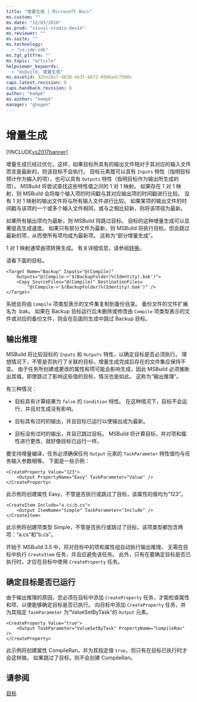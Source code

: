```yaml
---
title: "增量生成 | Microsoft Docs"
ms.custom: ""
ms.date: "12/03/2016"
ms.prod: "visual-studio-dev14"
ms.reviewer: ""
ms.suite: ""
ms.technology: 
  - "vs-ide-sdk"
ms.tgt_pltfrm: ""
ms.topic: "article"
helpviewer_keywords: 
  - "msbuild, 增量生成"
ms.assetid: 325e28c7-4838-4e3f-b672-4586adc7500c
caps.latest.revision: 8
caps.handback.revision: 8
author: "kempb"
ms.author: "kempb"
manager: "ghogen"
---
```

# 增量生成
[!INCLUDE[vs2017banner](../code-quality/includes/vs2017banner.md)]

增量生成已经过优化，这样，如果目标所具有的输出文件相对于其对应的输入文件而言是最新的，则该目标不会执行。  目标元素既可以具有 `Inputs` 特性（指明目标预计作为输入的项），也可以具有 `Outputs` 特性（指明目标作为输出所生成的项）。  MSBuild 将尝试查找这些特性值之间的 1 对 1 映射。  如果存在 1 对 1 映射，则 MSBuild 会将每个输入项的时间戳与其对应输出项的时间戳进行比较。  没有 1 对 1 映射的输出文件将与所有输入文件进行比较。  如果某项的输出文件的时间戳与该项的一个或多个输入文件相同，或与之相比较新，则将该项视为最新。  
  
 如果所有输出项均为最新，则 MSBuild 将跳过目标。  目标的这种增量生成可以显著提高生成速度。  如果只有部分文件为最新，则 MSBuild 将执行目标，但会跳过最新的项，从而使所有项均成为最新项。  这称为“部分增量生成”。  
  
 1 对 1 映射通常由项转换生成。  有关详细信息，请参阅[转换](../msbuild/msbuild-transforms.md)。  
  
 请看下面的目标。  
  
```  
<Target Name="Backup" Inputs="@(Compile)"   
    Outputs="@(Compile->'$(BackupFolder)%(Identity).bak')">  
    <Copy SourceFiles="@(Compile)" DestinationFiles=  
        "@(Compile->'$(BackupFolder)%(Identity).bak')" />  
</Target>  
```  
  
 系统会将由 `Compile` 项类型表示的文件集复制到备份目录。  备份文件的文件扩展名为 .bak。  如果在 Backup 目标运行后未删除或修改由 `Compile` 项类型表示的文件或对应的备份文件，则会在后面的生成中跳过 Backup 目标。  
  
## 输出推理  
 MSBuild 将比较目标的 `Inputs` 和 `Outputs` 特性，以确定目标是否必须执行。  理想情况下，不管是否执行了关联的目标，增量生成完成后存在的文件集应保持不变。  由于任务所创建或更改的属性和项可能会影响生成，因此 MSBuild 必须推断出其值，即使跳过了影响这些值的目标，情况也是如此。  这称为“输出推理”。  
  
 有三种情况：  
  
-   目标具有计算结果为 `false` 的 `Condition` 特性。  在这种情况下，目标不会运行，并且对生成没有影响。  
  
-   目标具有过时的输出，并且目标已运行以使输出成为最新。  
  
-   目标没有过时的输出，并且已跳过目标。  MSBuild 将计算目标，并对项和属性进行更改，就好像目标已运行一样。  
  
 要支持增量编译，任务必须确保任何 `Output` 元素的 `TaskParameter` 特性值均与任务输入参数相等。  下面是一些示例：  
  
```  
<CreateProperty Value="123">  
    <Output PropertyName="Easy" TaskParameter="Value" />  
</CreateProperty>  
```  
  
 此示例将创建属性 Easy，不管是否执行或跳过了目标，该属性的值均为“123”。  
  
```  
<CreateItem Include="a.cs;b.cs">  
    <Output ItemName="Simple" TaskParameter="Include" />  
</CreateItem>  
```  
  
 此示例将创建项类型 Simple，不管是否执行或跳过了目标，该项类型都包含两项：“a.cs”和“b.cs”。  
  
 开始于 MSBuild 3.5 中，将对目标中的项和属性组自动执行输出推理。  无需在目标中执行 `CreateItem` 任务，并且应避免该任务。  此外，只有在要确定目标是否已执行时，才应在目标中使用 `CreateProperty` 任务。  
  
## 确定目标是否已运行  
 由于输出推理的原因，您必须在目标中添加 `CreateProperty` 任务，才能检查属性和项，以便能够确定目标是否已执行。  向目标中添加 `CreateProperty` 任务，并为其指定 `TaskParameter` 为“ValueSetByTask”的 `Output` 元素。  
  
```  
<CreateProperty Value="true">  
    <Output TaskParameter="ValueSetByTask" PropertyName="CompileRan" />  
</CreateProperty>  
```  
  
 此示例将创建属性 CompileRan，并为其指定值 `true`，但只有在目标已执行时才会这样做。  如果跳过了目标，则不会创建 CompileRan。  
  
## 请参阅  
 [目标](../msbuild/msbuild-targets.md)